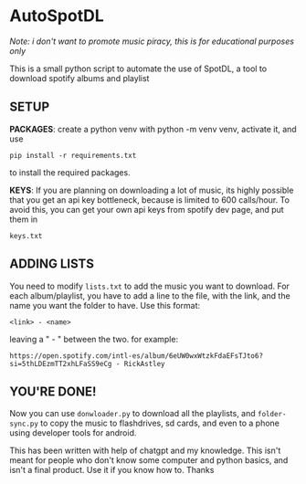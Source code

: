# AutoSpotDL
*Note: i don't want to promote music piracy, this is for educational purposes only*

This is a small python script to automate the use of SpotDL, a tool to download spotify albums and playlist

## **SETUP**
**PACKAGES**:
create a python venv with python -m venv venv, activate it, and use 

    pip install -r requirements.txt
to install the required packages.


**KEYS**: If you are planning on downloading a lot of music, its highly possible that you get an api key bottleneck, because is limited to 600 calls/hour. To avoid this, you can get your own api keys from spotify dev page, and put them in 

    keys.txt

## **ADDING LISTS**

You need to modify `lists.txt` to add the music you want to download. For each album/playlist, you have to add a line to the file, with the link, and the name you want the folder to have. Use this format:

    <link> - <name>
leaving a " - " between the two. for example:

    https://open.spotify.com/intl-es/album/6eUW0wxWtzkFdaEFsTJto6?si=5thLDEzmTT2xhLFaSS9eCg - RickAstley

## **YOU'RE DONE!**

Now you can use `donwloader.py` to download all the playlists, and `folder-sync.py` to copy the music to flashdrives, sd cards, and even to a phone using developer tools for android.

This has been written with help of chatgpt and my knowledge. This isn't meant for people who don't know some computer and python basics, and isn't a final product. Use it if you know how to. Thanks